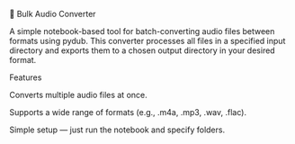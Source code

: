 📘 Bulk Audio Converter

A simple notebook-based tool for batch-converting audio files between formats using pydub.
This converter processes all files in a specified input directory and exports them to a chosen output directory in your desired format.

Features

Converts multiple audio files at once.

Supports a wide range of formats (e.g., .m4a, .mp3, .wav, .flac).

Simple setup — just run the notebook and specify folders.
